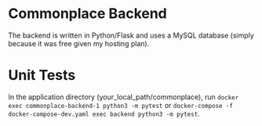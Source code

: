 # Commonplace Backend

The backend is written in Python/Flask and uses a MySQL database (simply because it was free given my hosting plan).

# Unit Tests

In the application directory (your_local_path/commonplace), run `docker exec commonplace-backend-1 python3 -m pytest` or `docker-compose -f docker-compose-dev.yaml exec backend python3 -m pytest`.
